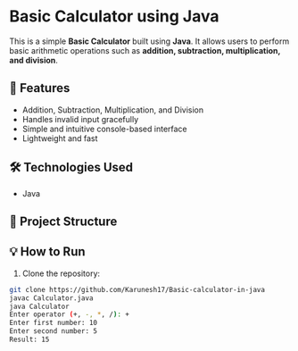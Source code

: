 # Basic Calculator using Java

This is a simple **Basic Calculator** built using **Java**. It allows users to perform basic arithmetic operations such as **addition, subtraction, multiplication, and division**.

## 🚀 Features
- Addition, Subtraction, Multiplication, and Division  
- Handles invalid input gracefully  
- Simple and intuitive console-based interface  
- Lightweight and fast  

## 🛠️ Technologies Used
- Java  

## 📂 Project Structure

## 💡 How to Run
1. Clone the repository:  
```bash
git clone https://github.com/Karunesh17/Basic-calculator-in-java
javac Calculator.java
java Calculator 
Enter operator (+, -, *, /): +
Enter first number: 10  
Enter second number: 5  
Result: 15
